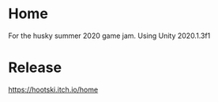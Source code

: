 # Home
For the husky summer 2020 game jam. Using Unity 2020.1.3f1
# Release
https://hootski.itch.io/home
